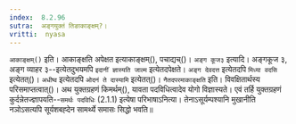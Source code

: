 ```yaml
---
index:  8.2.96
sutra:  अङ्गयुक्तं तिङाकाङ्क्षम्?।
vritti:  nyasa
---
```


`आकाङ्क्षम्()` इति। आकाङ्क्षति अपेक्षत इत्याकाङ्क्षम्(), पचाद्यच्()। `अङ्ग कूज३` इत्यादि। अङ्गकूज ३, अङ्ग व्याहर ३--इत्येतदुभयमपि `इदानीं ज्ञास्यति जाल्म` इत्येतदपेक्षते। `अङ्ग देवदत्त` इत्येतदपि `मिध्या वदसि` इत्येतत्()। `अधीष्व` इत्येतदपि `ओदनं ते दास्यामि` इत्येतत्()। `नैतदपरमाकाङ्क्षति` इति। विवक्षितार्थस्य परिसमाप्तत्वात्()। 
अथ युक्तग्रहणं किमर्थम्(), यावता पदविधित्वादेव योगो विज्ञास्यते। एवं तर्हि युक्तग्रहणं कुर्दन्नेतज्ज्ञापयति--`समर्थः पदविधिः` (2.1.1) इत्येषा परिभाषाऽनित्या। तेनाऽसूर्यम्पश्यानि मुखानीति नञोऽसत्यपि सूर्यशबह्देन सामर्थ्ये समासः सिद्धो भवति॥
